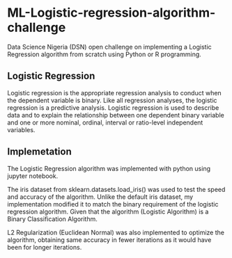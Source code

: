 # ML-Logistic-regression-algorithm-challenge

Data Science Nigeria (DSN) open challenge on implementing a Logistic Regression algorithm from scratch using Python or R programming.


## Logistic Regression

Logistic regression is the appropriate regression analysis to conduct when the dependent variable is binary.  Like all regression analyses, the logistic regression is a predictive analysis.  Logistic regression is used to describe data and to explain the relationship between one dependent binary variable and one or more nominal, ordinal, interval or ratio-level independent variables.

## Implemetation

The Logistic Regression algorithm was implemented with python using jupyter notebook. 

The iris dataset from sklearn.datasets.load_iris() was used to test the speed and accuracy of the algorithm. Unlike the default iris dataset, my implementation modified it to match the binary requirement of the logistic regression algorithm. Given that the algorithm (Logistic Algorithm) is a Binary Classification Algorithm.

L2 Regularization (Euclidean Normal) was also implemented to optimize the algorithm, obtaining same accuracy in fewer iterations as it would have been for longer iterations.

